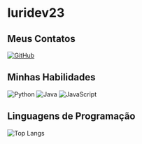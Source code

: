 # Iuridev23

## Meus Contatos
[![GitHub](https://img.shields.io/badge/GitHub-000?style=for-the-badge&logo=github&logoColor=0E76A8)](https://github.com/Iuridev23/)

## Minhas Habilidades
![Python](https://img.shields.io/badge/Python-000?style=for-the-badge&logo=python)
![Java](https://img.shields.io/badge/Java-000?style=for-the-badge&logo=java)
![JavaScript](https://img.shields.io/badge/JavaScript-000?style=for-the-badge&logo=javascript)

## Linguagens de Programação
![Top Langs](https://github-readme-stats-git-masterrstaa-rickstaa.vercel.app/api/top-langs/?username=Iuridev23&layout=compact&bg_color=000&border_color=30A3DC&title_color=E94D5F&text_color=FFF)